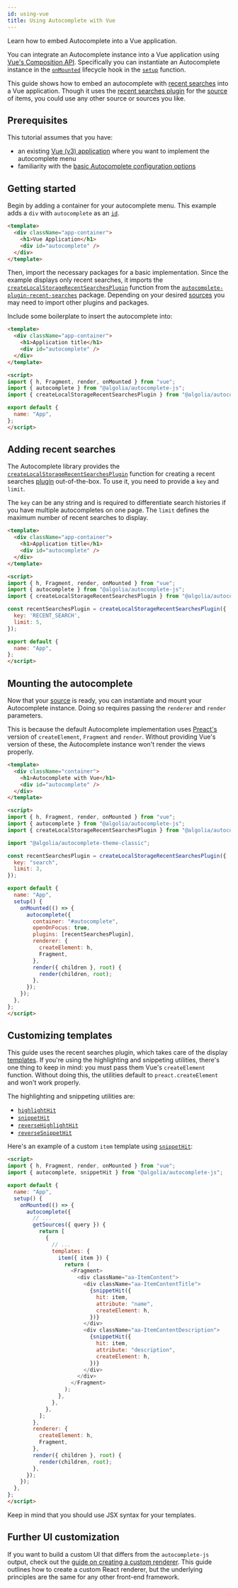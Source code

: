 ```yaml
---
id: using-vue
title: Using Autocomplete with Vue
---
```


Learn how to embed Autocomplete into a Vue application.

You can integrate an Autocomplete instance into a Vue application using [Vue's Composition API](https://v3.vuejs.org/guide/composition-api-introduction.html#why-composition-api). Specifically you can instantiate an Autocomplete instance in the [`onMounted`](https://v3.vuejs.org/api/composition-api.html#lifecycle-hooks) lifecycle hook in the [`setup`](https://v3.vuejs.org/guide/composition-api-setup.html) function.

This guide shows how to embed an autocomplete with [recent searches](adding-recent-searches) into a Vue application. Though it uses the [recent searches plugin](adding-recent-searches) for the [source](sources) of items, you could use any other source or sources you like.

## Prerequisites

This tutorial assumes that you have:
- an existing [Vue (v3) application](https://v3.vuejs.org/) where you want to implement the autocomplete menu
- familiarity with the [basic Autocomplete configuration options](basic-options)

## Getting started

Begin by adding a container for your autocomplete menu. This example adds a `div` with `autocomplete` as an [`id`](https://developer.mozilla.org/en-US/docs/Web/HTML/Global_attributes/id).

```html title="App.vue"
<template>
  <div className="app-container">
    <h1>Vue Application</h1>
    <div id="autocomplete" />
  </div>
</template>
```

Then, import the necessary packages for a basic implementation. Since the example displays only recent searches, it imports the [`createLocalStorageRecentSearchesPlugin`](createlocalstoragerecentsearchesplugin) function from the [`autocomplete-plugin-recent-searches`](createlocalstoragerecentsearchesplugin) package. Depending on your desired [sources](sources) you may need to import other plugins and packages.

Include some boilerplate to insert the autocomplete into:

```html title="App.vue"
<template>
  <div className="app-container">
    <h1>Application title</h1>
    <div id="autocomplete" />
  </div>
</template>

<script>
import { h, Fragment, render, onMounted } from "vue";
import { autocomplete } from "@algolia/autocomplete-js";
import { createLocalStorageRecentSearchesPlugin } from "@algolia/autocomplete-plugin-recent-searches";

export default {
  name: "App",
};
</script>

```

## Adding recent searches

The  Autocomplete library provides the [`createLocalStorageRecentSearchesPlugin`](createlocalstoragerecentsearchesplugin) function for creating a recent searches [plugin](plugins) out-of-the-box. To use it, you need to provide a `key` and `limit`.

The `key` can be any string and is required to differentiate search histories if you have multiple autocompletes on one page. The `limit` defines the maximum number of recent searches to display.

```html title="App.vue"
<template>
  <div className="app-container">
    <h1>Application title</h1>
    <div id="autocomplete" />
  </div>
</template>

<script>
import { h, Fragment, render, onMounted } from "vue";
import { autocomplete } from "@algolia/autocomplete-js";
import { createLocalStorageRecentSearchesPlugin } from "@algolia/autocomplete-plugin-recent-searches";

const recentSearchesPlugin = createLocalStorageRecentSearchesPlugin({
  key: 'RECENT_SEARCH',
  limit: 5,
});

export default {
  name: "App",
};
</script>

```

## Mounting the autocomplete

Now that your [source](sources) is ready, you can instantiate and mount your Autocomplete instance. Doing so requires passing the `renderer` and `render` parameters.

This is because the default Autocomplete implementation uses [Preact's](https://preactjs.com/) version of `createElement`, `Fragment` and `render`. Without providing Vue's version of these, the Autocomplete instance won't render the views properly.

```html title="App.vue"
<template>
  <div className="container">
    <h1>Autocomplete with Vue</h1>
    <div id="autocomplete" />
  </div>
</template>

<script>
import { h, Fragment, render, onMounted } from "vue";
import { autocomplete } from "@algolia/autocomplete-js";
import { createLocalStorageRecentSearchesPlugin } from "@algolia/autocomplete-plugin-recent-searches";

import "@algolia/autocomplete-theme-classic";

const recentSearchesPlugin = createLocalStorageRecentSearchesPlugin({
  key: "search",
  limit: 3,
});

export default {
  name: "App",
  setup() {
    onMounted(() => {
      autocomplete({
        container: "#autocomplete",
        openOnFocus: true,
        plugins: [recentSearchesPlugin],
        renderer: {
          createElement: h,
          Fragment,
        },
        render({ children }, root) {
          render(children, root);
        },
      });
    });
  },
};
</script>
```

## Customizing templates

This guide uses the recent searches plugin, which takes care of the display [templates](templates). If you're using the highlighting and snippeting utilities, there's one thing to keep in mind: you must pass them Vue's `createElement` function. Without doing this, the utilities default to `preact.createElement` and won't work properly.

The highlighting and snippeting utilities are:
- [`highlightHit`](highlighthit)
- [`snippetHit`](snippethit)
- [`reverseHighlightHit`](reversehighlighthit)
- [`reverseSnippetHit`](reversesnippethit)

Here's an example of a custom `item` template using [`snippetHit`](snippethit):

```html title="App.vue"
<script>
import { h, Fragment, render, onMounted } from "vue";
import { autocomplete, snippetHit } from "@algolia/autocomplete-js";

export default {
  name: "App",
  setup() {
    onMounted(() => {
      autocomplete({
        // ...
        getSources({ query }) {
          return [
            {
              // ...
              templates: {
                item({ item }) {
                  return (
                    <Fragment>
                      <div className="aa-ItemContent">
                        <div className="aa-ItemContentTitle">
                          {snippetHit({
                            hit: item,
                            attribute: "name",
                            createElement: h,
                          })}
                        </div>
                        <div className="aa-ItemContentDescription">
                          {snippetHit({
                            hit: item,
                            attribute: "description",
                            createElement: h,
                          })}
                        </div>
                      </div>
                    </Fragment>
                  );
                },
              },
            },
          ];
        },
        renderer: {
          createElement: h,
          Fragment,
        },
        render({ children }, root) {
          render(children, root);
        },
      });
    });
  },
};
</script>
```

Keep in mind that you should use JSX syntax for your templates.

## Further UI customization

If you want to build a custom UI that differs from the `autocomplete-js` output, check out the [guide on creating a custom renderer](creating-a-renderer). This guide outlines how to create a custom React renderer, but the underlying principles are the same for any other front-end framework.
